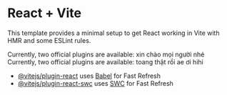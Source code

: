 # React + Vite

This template provides a minimal setup to get React working in Vite with HMR and some ESLint rules.

Currently, two official plugins are available: xin chào mọi người nhé
Currently, two official plugins are available: toang thật rồi ae ơi
hihi

- [@vitejs/plugin-react](https://github.com/vitejs/vite-plugin-react/blob/main/packages/plugin-react/README.md) uses [Babel](https://babeljs.io/) for Fast Refresh
- [@vitejs/plugin-react-swc](https://github.com/vitejs/vite-plugin-react-swc) uses [SWC](https://swc.rs/) for Fast Refresh
